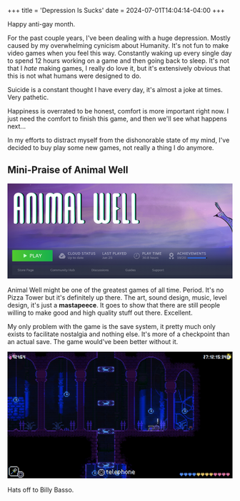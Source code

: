 +++
title = 'Depression Is Sucks'
date = 2024-07-01T14:04:14-04:00
+++

Happy anti-gay month.

For the past couple years, I've been dealing with a huge depression. Mostly caused by my overwhelming cynicism about Humanity. It's not fun to make video games when you feel this way. Constantly waking up every single day to spend 12 hours working on a game and then going back to sleep. It's not that I *hate* making games, I really do love it, but it's extensively obvious that this is not what humans were designed to do.

Suicide is a constant thought I have every day, it's almost a joke at times. Very pathetic.

Happiness is overrated to be honest, comfort is more important right now. I just need the comfort to finish this game, and then we'll see what happens next...

In my efforts to distract myself from the dishonorable state of my mind, I've decided to buy play some new games, not really a thing I do anymore.

## Mini-Praise of Animal Well

![image](images/animalwellsteam.png)

Animal Well might be one of the greatest games of all time. Period. It's no Pizza Tower but it's definitely up there. The art, sound design, music, level design, it's just a **mastapeece**. It goes to show that there are still people willing to make good and high quality stuff out there. Excellent.

My only problem with the game is the save system, it pretty much only exists to facilitate nostalgia and nothing else. It's more of a checkpoint than an actual save. The game would've been better without it.

![image](images/20240701142403_1.jpg)

Hats off to Billy Basso.